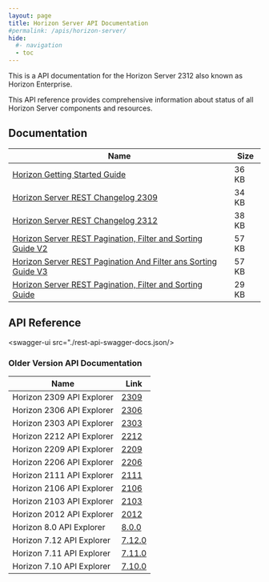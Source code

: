 ```yaml
---
layout: page
title: Horizon Server API Documentation
#permalink: /apis/horizon-server/
hide:
  #- navigation
  - toc
---
```


This is a API documentation for the Horizon Server 2312 also known as Horizon Enterprise.

This API reference provides comprehensive information about status of all Horizon Server components and resources.

## Documentation  
| Name | Size |
| --- | --- |
| [Horizon Getting Started Guide](docs/HorizonServerGettingStarted.doc) | 36 KB |
| [Horizon Server REST Changelog 2309](docs/HorizonServerRESTChangelog2309.docx) | 34 KB |
| [Horizon Server REST Changelog 2312](/docs/HorizonServerRESTChangelog2312.docx) | 38 KB |
| [Horizon Server REST Pagination, Filter and Sorting Guide V2](docs/HorizonServerRESTPaginationAndFilterGuideV2.doc) | 57 KB |
| [Horizon Server REST Pagination And Filter ans Sorting Guide V3](docs/HorizonServerRESTPaginationAndFilterGuideV3.doc) | 57 KB |
| [Horizon Server REST Pagination, Filter and Sorting Guide](docs/HorizonServerRESTPaginationFilterAndSortingGuide.docx) | 29 KB |

## API Reference
<swagger-ui src="./rest-api-swagger-docs.json/>

### Older Version API Documentation
| Name | Link |
| --- | --- |
| Horizon 2309 API Explorer | [2309](versions/2309/index.md) |
| Horizon 2306 API Explorer | [2306](versions/2306/index.md) |
| Horizon 2303 API Explorer | [2303](versions/2303/index.md) |
| Horizon 2212 API Explorer | [2212](versions/2212/index.md) |
| Horizon 2209 API Explorer | [2209](versions/2209/index.md) |
| Horizon 2206 API Explorer | [2206](versions/2206/index.md) |
| Horizon 2111 API Explorer | [2111](versions/2111/index.md) |
| Horizon 2106 API Explorer | [2106](versions/2106/index.md) |
| Horizon 2103 API Explorer | [2103](versions/2103/index.md) |
| Horizon 2012 API Explorer | [2012](versions/2012/index.md) |
| Horizon 8.0 API Explorer | [8.0.0](versions/8.0.0/index.md) |
| Horizon 7.12 API Explorer | [7.12.0](versions/7.12.0/index.md) |
| Horizon 7.11 API Explorer | [7.11.0](versions/7.11.0/index.md) |
| Horizon 7.10 API Explorer | [7.10.0](versions/7.10.0/index.md) |
